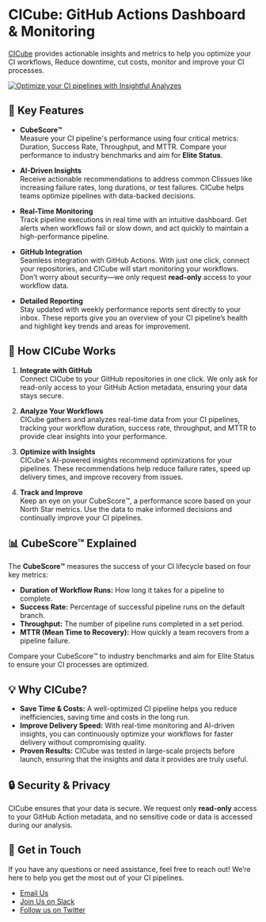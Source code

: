 # CICube: GitHub Actions Dashboard & Monitoring

[CICube](https://cicube.io/) provides actionable insights and metrics to help you optimize your CI workflows, Reduce downtime, cut costs, monitor and improve your CI processes.

[![Optimize your CI pipelines with Insightful Analyzes](https://cicube.io/assets/images/hero-new-8ebb7b941ae87b549c5c80cb22d2fe10.png)](https://cicube.io/)

## 🚀 Key Features

- **CubeScore™️**  
  Measure your CI pipeline's performance using four critical metrics: Duration, Success Rate, Throughput, and MTTR. Compare your performance to industry benchmarks and aim for **Elite Status**.

- **AI-Driven Insights**  
  Receive actionable recommendations to address common CIissues like increasing failure rates, long durations, or test failures. CICube helps teams optimize pipelines with data-backed decisions.

- **Real-Time Monitoring**  
  Track pipeline executions in real time with an intuitive dashboard. Get alerts when workflows fail or slow down, and act quickly to maintain a high-performance pipeline.

- **GitHub Integration**  
  Seamless integration with GitHub Actions. With just one click, connect your repositories, and CICube will start monitoring your workflows. Don’t worry about security—we only request **read-only** access to your workflow data.

- **Detailed Reporting**  
  Stay updated with weekly performance reports sent directly to your inbox. These reports give you an overview of your CI pipeline’s health and highlight key trends and areas for improvement.

## 🧩 How CICube Works

1. **Integrate with GitHub**  
   Connect CICube to your GitHub repositories in one click. We only ask for read-only access to your GitHub Action metadata, ensuring your data stays secure.

2. **Analyze Your Workflows**  
   CICube gathers and analyzes real-time data from your CI pipelines, tracking your workflow duration, success rate, throughput, and MTTR to provide clear insights into your performance.

3. **Optimize with Insights**  
   CICube's AI-powered insights recommend optimizations for your pipelines. These recommendations help reduce failure rates, speed up delivery times, and improve recovery from issues.

4. **Track and Improve**  
   Keep an eye on your CubeScore™️, a performance score based on your North Star metrics. Use the data to make informed decisions and continually improve your CI pipelines.

## 📊 CubeScore™️ Explained

The **CubeScore™️** measures the success of your CI lifecycle based on four key metrics:
- **Duration of Workflow Runs:** How long it takes for a pipeline to complete.
- **Success Rate:** Percentage of successful pipeline runs on the default branch.
- **Throughput:** The number of pipeline runs completed in a set period.
- **MTTR (Mean Time to Recovery):** How quickly a team recovers from a pipeline failure.

Compare your CubeScore™️ to industry benchmarks and aim for Elite Status to ensure your CI processes are optimized.

## 💡 Why CICube?

- **Save Time & Costs:** A well-optimized CI pipeline helps you reduce inefficiencies, saving time and costs in the long run.
- **Improve Delivery Speed:** With real-time monitoring and AI-driven insights, you can continuously optimize your workflows for faster delivery without compromising quality.
- **Proven Results:** CICube was tested in large-scale projects before launch, ensuring that the insights and data it provides are truly useful.

## 🔒 Security & Privacy

CICube ensures that your data is secure. We request only **read-only** access to your GitHub Action metadata, and no sensitive code or data is accessed during our analysis.

## 📧 Get in Touch

If you have any questions or need assistance, feel free to reach out! We’re here to help you get the most out of your CI pipelines.

- [Email Us](mailto:info@cicube.io)
- [Join Us on Slack](https://s.cicube.io/slack)
- [Follow us on Twitter](https://x.com/cicube_io)

